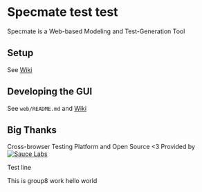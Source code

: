# Specmate test test
Specmate is a Web-based Modeling and Test-Generation Tool
## Setup
See [Wiki](https://github.com/qualicen/specmate/wiki/How-to-setup-a-Specmate-development-environment)

## Developing the GUI

See ```web/README.md``` and [Wiki](https://github.com/qualicen/specmate/wiki)

## Big Thanks

Cross-browser Testing Platform and Open Source <3 Provided by [![Sauce Labs](Sauce-Labs_Horiz_Red-Grey_RGB_200x28.png)][homepage]

[homepage]: https://saucelabs.com

Test line

This is group8 work hello world


